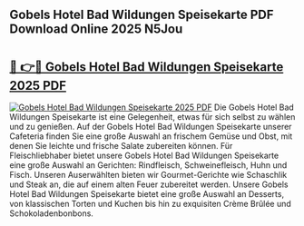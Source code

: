 ## Gobels Hotel Bad Wildungen Speisekarte PDF Download Online 2025 N5Jou

# <h2><a href="http://gc9m63.nevu.top/?p=Gobels+Hotel+Bad+Wildungen+Speisekarte">🔗 👉🔴 Gobels Hotel Bad Wildungen Speisekarte 2025 PDF</a></h2>

[![Gobels Hotel Bad Wildungen Speisekarte 2025 PDF](https://i.imgur.com/dBaPXMq.png)](http://gc9m63.nevu.top/?p=Gobels+Hotel+Bad+Wildungen+Speisekarte)
Die Gobels Hotel Bad Wildungen Speisekarte ist eine Gelegenheit, etwas für sich selbst zu wählen und zu genießen. Auf der Gobels Hotel Bad Wildungen Speisekarte unserer Cafeteria finden Sie eine große Auswahl an frischem Gemüse und Obst, mit denen Sie leichte und frische Salate zubereiten können. Für Fleischliebhaber bietet unsere Gobels Hotel Bad Wildungen Speisekarte eine große Auswahl an Gerichten: Rindfleisch, Schweinefleisch, Huhn und Fisch. Unseren Auserwählten bieten wir Gourmet-Gerichte wie Schaschlik und Steak an, die auf einem alten Feuer zubereitet werden. Unsere Gobels Hotel Bad Wildungen Speisekarte bietet eine große Auswahl an Desserts, von klassischen Torten und Kuchen bis hin zu exquisiten Crème Brûlée und Schokoladenbonbons.
